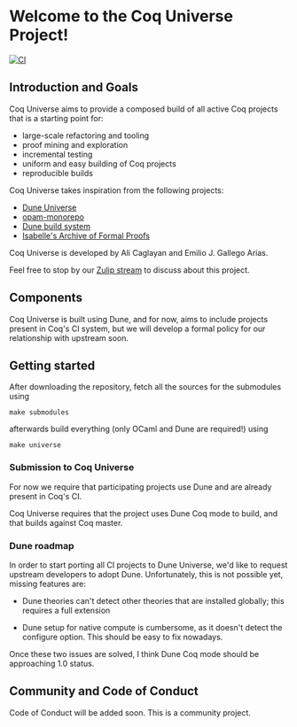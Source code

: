 # Welcome to the Coq Universe Project!

[![CI](https://github.com/ejgallego/coq-universe/actions/workflows/ci.yml/badge.svg)](https://github.com/ejgallego/coq-universe/actions/workflows/ci.yml)

## Introduction and Goals

Coq Universe aims to provide a composed build of all active Coq projects that is
a starting point for:

- large-scale refactoring and tooling
- proof mining and exploration
- incremental testing
- uniform and easy building of Coq projects
- reproducible builds

Coq Universe takes inspiration from the following projects:
- [Dune Universe](https://github.com/dune-universe/dune-universe)
- [opam-monorepo](https://github.com/ocamllabs/opam-monorepo) 
- [Dune build system](https://github.com/ocaml/dune)
- [Isabelle's Archive of Formal Proofs](https://www.isa-afp.org/)

Coq Universe is developed by Ali Caglayan and Emilio J. Gallego Arias.

Feel free to stop by our [Zulip stream](https://coq.zulipchat.com/#narrow/stream/327010-Coq-Universe) to discuss about this project.

## Components

Coq Universe is built using Dune, and for now, aims to include
projects present in Coq's CI system, but we will develop a formal
policy for our relationship with upstream soon.

## Getting started

After downloading the repository, fetch all the sources for the submodules using
```
make submodules
```

afterwards build everything (only OCaml and Dune are required!) using
```
make universe
```

### Submission to Coq Universe

For now we require that participating projects use Dune and are already present
in Coq's CI.

Coq Universe requires that the project uses Dune Coq mode to build,
and that builds against Coq master.

### Dune roadmap

In order to start porting all CI projects to Dune Universe, we'd like
to request upstream developers to adopt Dune. Unfortunately, this is
not possible yet, missing features are:

- Dune theories can't detect other theories that are installed
  globally; this requires a full extension

- Dune setup for native compute is cumbersome, as it doesn't detect
  the configure option. This should be easy to fix nowadays.

Once these two issues are solved, I think Dune Coq mode should be
approaching 1.0 status.

## Community and Code of Conduct

Code of Conduct will be added soon. This is a community project.
